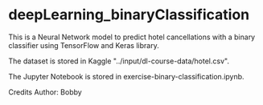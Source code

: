 # deepLearning_binaryClassification

This is a Neural Network model to predict hotel cancellations with a binary classifier using TensorFlow and Keras library.

The dataset is stored in Kaggle "../input/dl-course-data/hotel.csv".

The Jupyter Notebook is stored in exercise-binary-classification.ipynb.

Credits Author: Bobby
